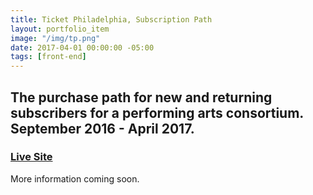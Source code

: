 ```yaml
---
title: Ticket Philadelphia, Subscription Path
layout: portfolio_item
image: "/img/tp.png"
date: 2017-04-01 00:00:00 -05:00
tags: [front-end]
---
```


## The purchase path for new and returning subscribers for a performing arts consortium. September 2016 - April 2017.
### [Live Site](https://www.ticketphiladelphia.org/)

More information coming soon.
